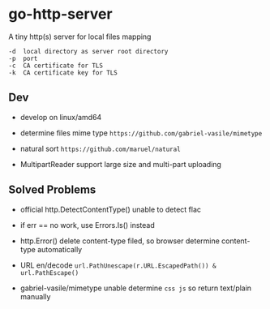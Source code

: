 # go-http-server

 A tiny http(s) server for local files mapping

 ```
-d  local directory as server root directory
-p  port
-c  CA certificate for TLS
-k  CA certificate key for TLS
 ```



## Dev

* develop on linux/amd64

* determine files mime type ```https://github.com/gabriel-vasile/mimetype```

* natural sort ```https://github.com/maruel/natural```

* MultipartReader support large size and multi-part uploading



## Solved Problems

* official http.DetectContentType() unable to detect flac 

* if err ==  no work, use Errors.Is() instead

* http.Error() delete content-type filed, so browser determine content-type automatically

* URL en/decode ```url.PathUnescape(r.URL.EscapedPath()) & url.PathEscape()```

* gabriel-vasile/mimetype unable determine ```css js``` so return text/plain manually
